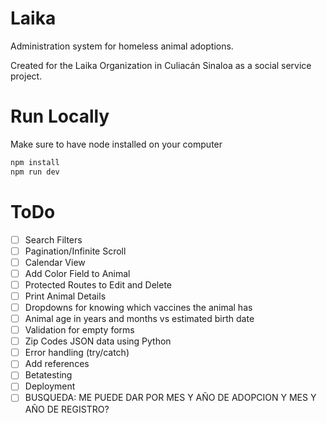 # Laika

Administration system for homeless animal adoptions.

Created for the Laika Organization in Culiacán Sinaloa as a social service project.

# Run Locally

Make sure to have node installed on your computer

```bash
npm install
npm run dev
```

# ToDo

- [ ] Search Filters
- [ ] Pagination/Infinite Scroll
- [ ] Calendar View
- [ ] Add Color Field to Animal
- [ ] Protected Routes to Edit and Delete
- [ ] Print Animal Details
- [ ] Dropdowns for knowing which vaccines the animal has
- [ ] Animal age in years and months vs estimated birth date
- [ ] Validation for empty forms
- [ ] Zip Codes JSON data using Python
- [ ] Error handling (try/catch)
- [ ] Add references
- [ ] Betatesting
- [ ] Deployment
- [ ] BUSQUEDA: ME PUEDE DAR POR MES Y AÑO DE ADOPCION Y MES Y AÑO DE REGISTRO?
